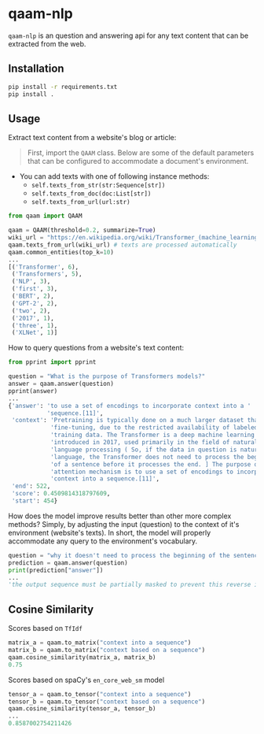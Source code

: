 # qaam-nlp

`qaam-nlp` is an question and answering api for any text content that can be extracted from the web.

## Installation

```bash
pip install -r requirements.txt
pip install .
```

## Usage

Extract text content from a website's blog or article:

> First, import the `QAAM` class. Below are some of the default parameters that can be configured to accommodate a document's environment.

- You can add texts with one of following instance methods:
  - `self.texts_from_str(str:Sequence[str])`
  - `self.texts_from_doc(doc:List[str])`
  - `self.texts_from_url(url:str)`

```python
from qaam import QAAM

qaam = QAAM(threshold=0.2, summarize=True)
wiki_url = "https://en.wikipedia.org/wiki/Transformer_(machine_learning_model)"
qaam.texts_from_url(wiki_url) # texts are processed automatically
qaam.common_entities(top_k=10)
...
[('Transformer', 6),
 ('Transformers', 5),
 ('NLP', 3),
 ('first', 3),
 ('BERT', 2),
 ('GPT-2', 2),
 ('two', 2),
 ('2017', 1),
 ('three', 1),
 ('XLNet', 1)]
```

How to query questions from a website's text content:

```python
from pprint import pprint

question = "What is the purpose of Transformers models?"
answer = qaam.answer(question)
pprint(answer)
...
{'answer': 'to use a set of encodings to incorporate context into a '
           'sequence.[11]',
 'context': 'Pretraining is typically done on a much larger dataset than '
            'fine-tuning, due to the restricted availability of labeled '
            'training data. The Transformer is a deep machine learning model '
            'introduced in 2017, used primarily in the field of natural '
            'language processing ( So, if the data in question is natural '
            'language, the Transformer does not need to process the beginning '
            'of a sentence before it processes the end. ] The purpose of an '
            'attention mechanism is to use a set of encodings to incorporate '
            'context into a sequence.[11]',
 'end': 522,
 'score': 0.4509814318797609,
 'start': 454}
```

How does the model improve results better than other more complex methods? Simply, by adjusting the input (question) to the context of it's environment (website's texts). In short, the model will properly accommodate any query to the environment's vocabulary.

```python
question = "why it doesn't need to process the beginning of the sentence?"
prediction = qaam.answer(question)
print(prediction["answer"])
...
'the output sequence must be partially masked to prevent this reverse information flow.[1]'
```

## Cosine Similarity

Scores based on `TfIdf`

```python
matrix_a = qaam.to_matrix("context into a sequence")
matrix_b = qaam.to_matrix("context based on a sequence")
qaam.cosine_similarity(matrix_a, matrix_b)
0.75
```

Scores based on spaCy's `en_core_web_sm` model

```python
tensor_a = qaam.to_tensor("context into a sequence")
tensor_b = qaam.to_tensor("context based on a sequence")
qaam.cosine_similarity(tensor_a, tensor_b)
...
0.8587002754211426
```

